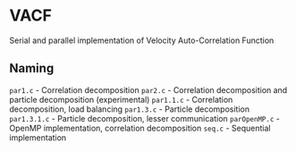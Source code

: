 # VACF
Serial and parallel implementation of Velocity Auto-Correlation Function

## Naming
```par1.c``` - Correlation decomposition
```par2.c``` - Correlation decomposition and particle decomposition (experimental)
```par1.1.c``` - Correlation decomposition, load balancing
```par1.3.c``` - Particle decomposition
```par1.3.1.c``` - Particle decomposition, lesser communication
```parOpenMP.c``` - OpenMP implementation, correlation decomposition
```seq.c``` - Sequential implementation 

